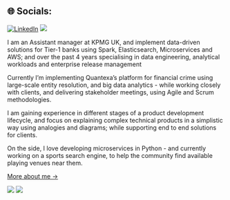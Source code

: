 ## 🌐 Socials:
[![LinkedIn](https://img.shields.io/badge/LinkedIn-%230077B5.svg?logo=linkedin&logoColor=white)](https://linkedin.com/in/yasir-khalid)   [![](https://visitcount.itsvg.in/api?id=yasir-khalid&icon=0&color=0)](https://visitcount.itsvg.in)


I am an Assistant manager at KPMG UK, and implement data-driven solutions for Tier-1 banks using Spark, Elasticsearch, Microservices and AWS; and over the past 4 years specialising in data engineering, analytical workloads and enterprise release management

Currently I’m implementing Quantexa’s platform for financial crime using large-scale entity resolution, and big data analytics - while working closely with clients, and delivering stakeholder meetings, using Agile and Scrum methodologies.

I am gaining experience in different stages of a product development lifecycle, and focus on explaining complex technical products in a simplistic way using analogies and diagrams; while supporting end to end solutions for clients.

On the side, I love developing microservices in Python - and currently working on a sports search engine, to help the community find available playing venues near them.


[More about me &rarr;](https://yasir-khalid.github.io/)

![](https://github-readme-stats.vercel.app/api?username=yasir-khalid&theme=default&hide_border=false&include_all_commits=false&count_private=false)
![](https://github-readme-streak-stats.herokuapp.com/?user=yasir-khalid&theme=default&hide_border=false)<br/>
